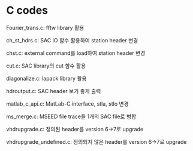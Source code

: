 # C codes
Fourier_trans.c: fftw library 활용

ch_st_hdrs.c: SAC IO 함수 활용하여 station header 변경

chst.c: external command를 load하여 station header 변경

cut.c: SAC library의 cut 함수 활용

diagonalize.c: lapack library 활용

hdroutput.c: SAC header 보기 좋게 출력

matlab_c_api.c: MatLab-C interface, stla, stlo 변경

ms_merge.c: MSEED file trace들 1개의 SAC file로 병합

vhdrupgrade.c: 정의된 header를 version 6->7로 upgrade

vhdrupgrade_undefined.c: 정의되지 않은 header를 version 6->7로 upgrade
